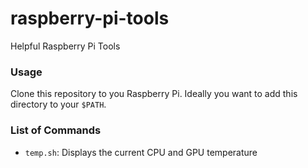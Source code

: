 raspberry-pi-tools
==================

Helpful Raspberry Pi Tools

### Usage

Clone this repository to you Raspberry Pi. Ideally you want to add this directory to your `$PATH`.

### List of Commands

* `temp.sh`: Displays the current CPU and GPU temperature
